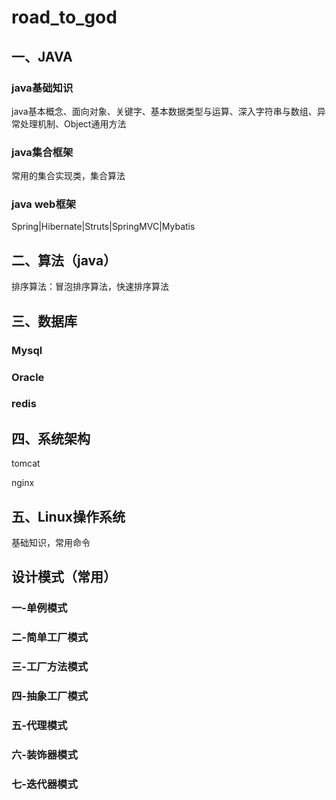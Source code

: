 # road_to_god
##  一、JAVA

###	java基础知识

java基本概念、面向对象、关键字、基本数据类型与运算、深入字符串与数组、异常处理机制、Object通用方法

###	java集合框架

常用的集合实现类，集合算法

###  java web框架
Spring|Hibernate|Struts|SpringMVC|Mybatis



##	二、算法（java）

排序算法：冒泡排序算法，快速排序算法



##  三、数据库
### Mysql
### Oracle

###	redis

##	四、系统架构

tomcat

nginx



##  五、Linux操作系统

基础知识，常用命令





##  设计模式（常用）

### 一-单例模式
### 二-简单工厂模式

### 三-工厂方法模式

### 四-抽象工厂模式

### 五-代理模式

### 六-装饰器模式

### 七-迭代器模式
